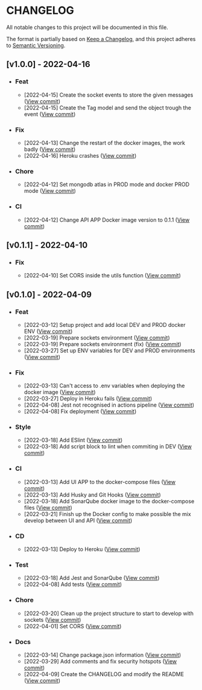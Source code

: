 # **CHANGELOG**

All notable changes to this project will be documented in this file.

The format is partially based on [Keep a Changelog](https://keepachangelog.com/en/1.0.0/),
and this project adheres to [Semantic Versioning](https://semver.org/spec/v2.0.0.html).

## **[v1.0.0] - 2022-04-16**
- ### **Feat**
  - [2022-04-15] Create the socket events to store the given messages ([View commit](https://github.com/IvaanTorres/api-real-time-chat-app/commit/d358d261c0bd967a5b093a4d8ce6c0d0412f0e42))
  - [2022-04-15] Create the Tag model and send the object trough the event ([View commit](https://github.com/IvaanTorres/api-real-time-chat-app/commit/c524eed186d5016a8fa4b42ed0d1da0957c61002))

- ### **Fix**
  - [2022-04-13] Change the restart of the docker images, the work badly ([View commit](https://github.com/IvaanTorres/api-real-time-chat-app/commit/e3934362f680724a1d95a8ea713fa3a43fd3f1e6))
  - [2022-04-16] Heroku crashes ([View commit](https://github.com/IvaanTorres/api-real-time-chat-app/commit/1599cfb12646b01a8ce1a6a8c115271f6c3aaddb))

- ### **Chore**
  - [2022-04-12] Set mongodb atlas in PROD mode and docker PROD mode ([View commit](https://github.com/IvaanTorres/api-real-time-chat-app/commit/fc103252fc27f350da8917c2f0a8b1989d8e1187))

- ### **CI**
  - [2022-04-12] Change API APP Docker image version to 0.1.1 ([View commit](https://github.com/IvaanTorres/api-real-time-chat-app/commit/2bcf7be56368c2b771037ec53f6d20c92cc1f433))

## **[v0.1.1] - 2022-04-10**

- ### **Fix**
  - [2022-04-10] Set CORS inside the utils function ([View commit](https://github.com/IvaanTorres/api-real-time-chat-app/commit/e6ef769336cc85aeb592d60413243c1d14cd5638))
## **[v0.1.0] - 2022-04-09**

- ### **Feat**
  - [2022-03-12] Setup project and add local DEV and PROD docker ENV ([View commit](https://github.com/IvaanTorres/api-real-time-chat-app/commit/e1a2b2a18fe1ac54930f3b48c11a3f92b82b6829))
  - [2022-03-19] Prepare sockets environment ([View commit](https://github.com/IvaanTorres/api-real-time-chat-app/commit/0eaa9aef6aee0d1cf1e3ab2c6b270cf24e728226))
  - [2022-03-19] Prepare sockets environment (fix) ([View commit](https://github.com/IvaanTorres/api-real-time-chat-app/commit/b3f56432b276e3b2a559530787a51b8188dddb05))
  - [2022-03-27] Set up ENV variables for DEV and PROD environments ([View commit](https://github.com/IvaanTorres/api-real-time-chat-app/commit/f21537ea9893bec0d9f7c5623aaea7e2c5954f05))

- ### **Fix**
  - [2022-03-13] Can't access to .env variables when deploying the docker image ([View commit](https://github.com/IvaanTorres/api-real-time-chat-app/commit/501cc4e0f81fed2fc1e5485315266979db05a4a5))
  - [2022-03-27] Deploy in Heroku fails ([View commit](https://github.com/IvaanTorres/api-real-time-chat-app/commit/501cc4e0f81fed2fc1e5485315266979db05a4a5))
  - [2022-04-08] Jest not recognised in actions pipeline ([View commit](https://github.com/IvaanTorres/api-real-time-chat-app/commit/56e4afa9c3bc898d425cc5ed5942359f14d54a41))
  - [2022-04-08] Fix deployment ([View commit](https://github.com/IvaanTorres/api-real-time-chat-app/commit/e52820252e67980450ec7eb933e5c3697e10f8b5))

- ### **Style**
  - [2022-03-18] Add ESlint ([View commit](https://github.com/IvaanTorres/api-real-time-chat-app/commit/ec5701887353ad810e5c49d0beda9cb59d0550c1))
  - [2022-03-18] Add script block to lint when commiting in DEV ([View commit](https://github.com/IvaanTorres/api-real-time-chat-app/commit/3edfbad4f24c5df9799731345fd5d8e383c06662))

- ### **CI**
  - [2022-03-13] Add UI APP to the docker-compose files ([View commit](https://github.com/IvaanTorres/api-real-time-chat-app/commit/215016eb39bd8a4535b4506141dc10bc80cc3beb))
  - [2022-03-13] Add Husky and Git Hooks ([View commit](https://github.com/IvaanTorres/api-real-time-chat-app/commit/842634f02dfb71e0d617dca418ab1bfd6bfed56b))
  - [2022-03-18] Add SonarQube docker image to the docker-compose files ([View commit](https://github.com/IvaanTorres/api-real-time-chat-app/commit/d8780bf75cabc1c63d0f3113e469c3e662b83e5f))
  - [2022-03-21] Finish up the Docker config to make possible the mix develop between UI and API ([View commit](https://github.com/IvaanTorres/api-real-time-chat-app/commit/a1b60d3261b6c58aa0ba8941b4bd60e3ee7987f9))

- ### **CD**
  - [2022-03-13] Deploy to Heroku ([View commit](https://github.com/IvaanTorres/api-real-time-chat-app/commit/d462aa29863dbfdd14b0a5d66e29972f11d9df47))

- ### **Test**
  - [2022-03-18] Add Jest and SonarQube ([View commit](https://github.com/IvaanTorres/api-real-time-chat-app/commit/9109b9d66ac9cf88f666d6293b0dac22d373c7cc))
  - [2022-04-08] Add tests ([View commit](https://github.com/IvaanTorres/api-real-time-chat-app/commit/64dc8c60315a09c6d62b9079cf0d0923930aab79))

- ### **Chore**
  - [2022-03-20] Clean up the project structure to start to develop with sockets ([View commit](https://github.com/IvaanTorres/api-real-time-chat-app/commit/b11d3e31831b2dccea4b714e55031493874180b9))
  - [2022-04-01] Set CORS ([View commit](https://github.com/IvaanTorres/api-real-time-chat-app/commit/09bd84d438e27dcc44fe37d46cf80e7286268550))

- ### **Docs**
  - [2022-03-14] Change package.json information ([View commit](https://github.com/IvaanTorres/api-real-time-chat-app/commit/b46394b6fc40b2c22d5cff9924f958ae822014c9))
  - [2022-03-29] Add comments and fix security hotspots ([View commit](https://github.com/IvaanTorres/api-real-time-chat-app/commit/f1e183f64368619ddd38a3d06671707957836d31))
  - [2022-04-09] Create the CHANGELOG and modify the README ([View commit](https://github.com/IvaanTorres/api-real-time-chat-app/commit/adbfde179fe367c487fc2522be816dc6be00332b))

